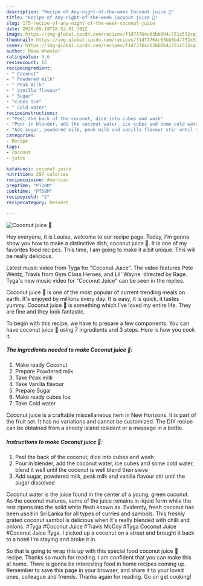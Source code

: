 ```yaml
---
description: "Recipe of Any-night-of-the-week Coconut juice 🥥"
title: "Recipe of Any-night-of-the-week Coconut juice 🥥"
slug: 175-recipe-of-any-night-of-the-week-coconut-juice
date: 2020-05-19T18:52:01.792Z
image: https://img-global.cpcdn.com/recipes/f1d73764c63bb0b4/751x532cq70/coconut-juice-🥥-recipe-main-photo.jpg
thumbnail: https://img-global.cpcdn.com/recipes/f1d73764c63bb0b4/751x532cq70/coconut-juice-🥥-recipe-main-photo.jpg
cover: https://img-global.cpcdn.com/recipes/f1d73764c63bb0b4/751x532cq70/coconut-juice-🥥-recipe-main-photo.jpg
author: Mina Wheeler
ratingvalue: 3.6
reviewcount: 15
recipeingredient:
- " Coconut"
- " Powdered milk"
- " Peak milk"
- " Vanilla flavour"
- " Sugar"
- "cubes Ice"
- " Cold water"
recipeinstructions:
- "Peel the back of the coconut, dice into cubes and wash"
- "Pour in blender, add the coconut water, ice cubes and some cold water, blend it well until the coconut is well blend then sieve"
- "Add sugar, powdered milk, peak milk and vanilla flavour stir until the sugar dissolved"
categories:
- Recipe
tags:
- coconut
- juice

katakunci: coconut juice 
nutrition: 297 calories
recipecuisine: American
preptime: "PT20M"
cooktime: "PT58M"
recipeyield: "2"
recipecategory: Dessert

---
```



![Coconut juice 🥥](https://img-global.cpcdn.com/recipes/f1d73764c63bb0b4/751x532cq70/coconut-juice-🥥-recipe-main-photo.jpg)

Hey everyone, it is Louise, welcome to our recipe page. Today, I'm gonna show you how to make a distinctive dish, coconut juice 🥥. It is one of my favorites food recipes. This time, I am going to make it a bit unique. This will be really delicious.

Latest music video from Tyga for &#34;Coconut Juice&#34;. The video features Pete Wentz, Travis from Gym Class Heroes, and Lil&#39; Wayne. directed by Rage. Tyga&#39;s new music video for &#34;Coconut Juice&#34; can be seen in the replies.

Coconut juice 🥥 is one of the most popular of current trending meals on earth. It's enjoyed by millions every day. It is easy, it is quick, it tastes yummy. Coconut juice 🥥 is something which I've loved my entire life. They are fine and they look fantastic.


To begin with this recipe, we have to prepare a few components. You can have coconut juice 🥥 using 7 ingredients and 3 steps. Here is how you cook it.

<!--inarticleads1-->

##### The ingredients needed to make Coconut juice 🥥:

1. Make ready  Coconut
1. Prepare  Powdered milk
1. Take  Peak milk
1. Take  Vanilla flavour
1. Prepare  Sugar
1. Make ready cubes Ice
1. Take  Cold water


Coconut juice is a craftable miscellaneous item in New Horizons. It is part of the fruit set. It has no variations and cannot be customized. The DIY recipe can be obtained from a snooty island resident or a message in a bottle. 

<!--inarticleads2-->

##### Instructions to make Coconut juice 🥥:

1. Peel the back of the coconut, dice into cubes and wash
1. Pour in blender, add the coconut water, ice cubes and some cold water, blend it well until the coconut is well blend then sieve
1. Add sugar, powdered milk, peak milk and vanilla flavour stir until the sugar dissolved


Coconut water is the juice found in the center of a young, green coconut. As the coconut matures, some of the juice remains in liquid form while the rest ripens into the solid white flesh known as. Evidently, fresh coconut has been used in Sri Lanka for all types of curries and sambols. This freshly grated coconut sambol is delicious when it&#39;s really blended with chilli and onions. #Tyga #Coconut Juice #Travis McCoy #Tyga Coconut Juice #Coconut Juice Tyga. I picked up a coconut on a street and brought it back to a hotel I&#39;m staying and broke it in. 

So that is going to wrap this up with this special food coconut juice 🥥 recipe. Thanks so much for reading. I am confident that you can make this at home. There is gonna be interesting food in home recipes coming up. Remember to save this page in your browser, and share it to your loved ones, colleague and friends. Thanks again for reading. Go on get cooking!
